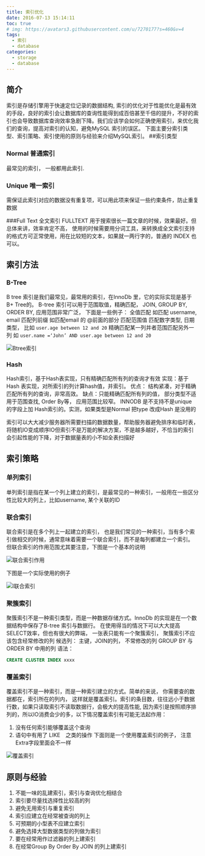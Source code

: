 ```yaml
---
title: 索引优化
date: 2016-07-13 15:14:11
toc: true
# img: https://avatars3.githubusercontent.com/u/7270177?s=460&v=4
tags:
  - 索引
  - database
categories:
  - storage
  - database
---
```


## 简介
索引是存储引擎用于快速定位记录的数据结构, 索引的优化对于性能优化是最有效的手段，良好的索引会让数据库的查询性能得到成百倍甚至千倍的提升，不好的索引也会导致数据库查询效率急剧下降。我们应该学会如何正确使用索引，来优化我们的查询，提高对索引的认知，避免MySQL 索引的误区。
下面主要分索引类型、索引策略、索引使用的原则与经验来介绍MySQL索引。
##索引类型

### Normal 普通索引
最常见的索引， 一般都用此索引.

### Unique  唯一索引
需保证此索引对应的数据没有重复项，可以用此项来保证一些约束条件，防止重复数据

###Full Text 全文索引
FULLTEXT 用于搜索很长一篇文章的时候，效果最好。但总体来讲，效率肯定不高， 使用的时候需要用分词工具，来转换成全文索引支持的格式方可正常使用，用在比较短的文本，如果就一两行字的，普通的 INDEX 也可以。

## 索引方法
###	B-Tree
B tree 索引是我们最常见，最常用的索引，在InnoDb 里，它的实际实现是基于B+ Tree的。
B-tree 索引可以用于范围取值，精确匹配， JOIN,  GROUP BY, ORDER BY, 应用范围非常广泛， 下面是一些例子：
全值匹配 如匹配 username, email
匹配列前缀 如匹配email 的 @前面的部分
匹配范围值 匹配数字类型, 日期类型， 比如  `user.age between 12 and 20`
精确匹配某一列并者范围匹配另外一列 如 `user.name =‘John’ AND user.age between 12 and 20`

![Btree索引](https://qhyxpicoss.kujiale.com/2018/12/17/LQL3LDQKAQBZOUTLAAAAAAA8_915x561.png)


###	Hash
Hash索引，基于Hash表实现，只有精确匹配所有列的查询才有效
实现：基于Hash 表实现，对所索引的列计算hash值，并索引。
优点： 结构紧凑，对于精确匹配所有列的查询，非常高效。
缺点：只能精确匹配所有列的值， 部分类型不适用于范围查找, Order By等， 应用范围比较窄。
INNODB 是不支持不是unique 的字段上加 Hash索引的。实测，如果类型是Normal 把type 改成Hash 是没用的


索引可以大大减少服务器所需要扫描的数据数量，帮助服务器避免排序和临时表，将随机IO变成顺序IO但索引不是万能的解决方案，不是越多越好，不恰当的索引会引起性能的下降，对于数据量表的小不如全表扫描好


## 索引策略	
###	单列索引
单列索引是指在某一个列上建立的索引，是最常见的一种索引，一般用在一些区分性比较大的列上，比如username, 某个关联的ID
###	联合索引
联合索引是在多个列上一起建立的索引， 也是我们常见的一种索引，当有多个索引做相交的时候，通常意味着需要一个联合索引，而不是每列都建立一个索引。
但联合索引的作用范围尤其要注意，下图是一个基本的说明

![联合索引作用](https://qhyxpicoss.kujiale.com/2018/12/17/LQLZ2NIKAQBZMZASAAAAADI8_476x398.png)

下图是一个实际使用的例子

![l联合索引](https://qhyxpicoss.kujiale.com/2018/12/17/LQL3LDQKAQBZOUTLAAAAAAI8_904x604.png)

### 聚簇索引
聚簇索引不是一种索引类型，而是一种数据存储方式。InnoDb 的实现是在一个数据结构中保存了B-tree 索引与数据行。
在使用得当的情况下可以大大提高SELECT效率，但也有很大的弊端， 一张表只能有一个聚簇索引， 聚簇索引不应该包含经常修改的列
候选列： 主键，JOIN的列， 不常修改的列 GROUP BY 与ORDER BY 中用的列
语法：
```sql
CREATE CLUSTER INDEX xxxx
```
### 覆盖索引
覆盖索引不是一种索引，而是一种索引建立的方式。简单的来说， 你需要查的数据都在，索引所在的列内， 这样就是覆盖索引。索引的条目数，往往远小于数据行数，如果只读取索引不读取数据行，会极大的提高性能, 因为索引是按照顺序排列的，所以IO消费会少的多，以下情况覆盖索引有可能无法起作用：
1. 没有任何索引能够覆盖这个查询
2. 语句中有用了 LIKE　之类的操作
下面则是一个使用覆盖索引的例子， 注意Extra字段里面会不一样

![覆盖索引](https://qhyxpicoss.kujiale.com/2018/12/17/LQLZ2NIKAQBZMZASAAAAADQ8_906x493.png)

## 原则与经验
1. 不能一味的乱建索引，索引与查询优化相结合
2. 索引要尽量找选择性比较高的列
3. 避免无用索引与重复索引
4. 索引应建立在经常被查询的列上
5. 可预期的小型表不应建立索引
6. 避免选择大型数据类型的列做为索引
7. 要在经常用作过滤器的列上建索引
8. 在经常Group By Order By  JOIN 的列上建索引
